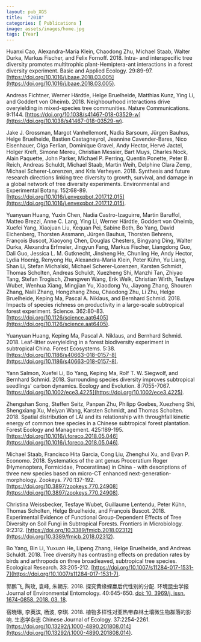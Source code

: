 ```yaml
---
layout: pub_XGS
title:  "2018"
categories: [ Publications ]
image: assets/images/home.jpg
tags: [Year]
---
```

Huanxi Cao, Alexandra-Maria Klein, Chaodong Zhu, Michael Staab, Walter Durka, Markus Fischer, and Felix Fornoff. 2018. Intra- and interspecific tree diversity promotes multitrophic plant-Hemiptera-ant interactions in a forest diversity experiment. Basic and Applied Ecology. 29:89-97. [https://doi.org/10.1016/j.baae.2018.03.005](https://doi.org/10.1016/j.baae.2018.03.005).


Andreas Fichtner, Werner Härdtle, Helge Bruelheide, Matthias Kunz, Ying Li, and Goddert von Oheimb. 2018. Neighbourhood interactions drive overyielding in mixed-species tree communities. Nature Communications. 9:1144. [https://doi.org/10.1038/s41467-018-03529-w](https://doi.org/10.1038/s41467-018-03529-w).


Jake J. Grossman, Margot Vanhellemont, Nadia Barsoum, Jürgen Bauhus, Helge Bruelheide, Bastien Castagneyrol, Jeannine Cavender-Bares, Nico Eisenhauer, Olga Ferlian, Dominique Gravel, Andy Hector, Hervé Jactel, Holger Kreft, Simone Mereu, Christian Messier, Bart Muys, Charles Nock, Alain Paquette, John Parker, Michael P. Perring, Quentin Ponette, Peter B. Reich, Andreas Schuldt, Michael Staab, Martin Weih, Delphine Clara Zemp, Michael Scherer-Lorenzen, and Kris Verheyen. 2018. Synthesis and future research directions linking tree diversity to growth, survival, and damage in a global network of tree diversity experiments. Environmental and Experimental Botany. 152:68-89. [https://doi.org/10.1016/j.envexpbot.2017.12.015](https://doi.org/10.1016/j.envexpbot.2017.12.015).


Yuanyuan Huang, Yuxin Chen, Nadia Castro-Izaguirre, Martin Baruffol, Matteo Brezzi, Anne C. Lang, Ying Li, Werner Härdtle, Goddert von Oheimb, Xuefei Yang, Xiaojuan Liu, Kequan Pei, Sabine Both, Bo Yang, David Eichenberg, Thorsten Assmann, Jürgen Bauhus, Thorsten Behrens, François Buscot, Xiaoyong Chen, Douglas Chesters, Bingyang Ding, Walter Durka, Alexandra Erfmeier, Jingyun Fang, Markus Fischer, Liangdong Guo, Dali Guo, Jessica L. M. Gutknecht, Jinsheng He, Chunling He, Andy Hector, Lydia Hoenig, Renyong Hu, Alexandra-Maria Klein, Peter Kühn, Yu Liang, Shan Li, Stefan Michalski, Michael Scherer-Lorenzen, Karsten Schmidt, Thomas Scholten, Andreas Schuldt, Xuezheng Shi, Manzhi Tan, Zhiyao Tang, Stefan Trogisch, Zhengwen Wang, Erik Welk, Christian Wirth, Tesfaye Wubet, Wenhua Xiang, Mingjian Yu, Xiaodong Yu, Jiayong Zhang, Shouren Zhang, Naili Zhang, Hongzhang Zhou, Chaodong Zhu, Li Zhu, Helge Bruelheide, Keping Ma, Pascal A. Niklaus, and Bernhard Schmid. 2018. Impacts of species richness on productivity in a large-scale subtropical forest experiment. Science. 362:80-83. [https://doi.org/10.1126/science.aat6405](https://doi.org/10.1126/science.aat6405).


Yuanyuan Huang, Keping Ma, Pascal A. Niklaus, and Bernhard Schmid. 2018. Leaf-litter overyielding in a forest biodiversity experiment in subtropical China. Forest Ecosystems. 5:38. [https://doi.org/10.1186/s40663-018-0157-8](https://doi.org/10.1186/s40663-018-0157-8).


Yann Salmon, Xuefei Li, Bo Yang, Keping Ma, Rolf T. W. Siegwolf, and Bernhard Schmid. 2018. Surrounding species diversity improves subtropical seedlings' carbon dynamics. Ecology and Evolution. 8:7055-7067. [https://doi.org/10.1002/ece3.4225](https://doi.org/10.1002/ece3.4225).


Zhengshan Song, Steffen Seitz, Panpan Zhu, Philipp Goebes, Xuezheng Shi, Shengxiang Xu, Meiyan Wang, Karsten Schmidt, and Thomas Scholten. 2018. Spatial distribution of LAI and its relationship with throughfall kinetic energy of common tree species in a Chinese subtropical forest plantation. Forest Ecology and Management. 425:189-195. [https://doi.org/10.1016/j.foreco.2018.05.046](https://doi.org/10.1016/j.foreco.2018.05.046).


Michael Staab, Francisco Hita Garcia, Cong Liu, Zhenghui Xu, and Evan P. Economo. 2018. Systematics of the ant genus Proceratium Roger (Hymenoptera, Formicidae, Proceratiinae) in China - with descriptions of three new species based on micro-CT enhanced next-generation-morphology. Zookeys. 770:137-192. [https://doi.org/10.3897/zookeys.770.24908](https://doi.org/10.3897/zookeys.770.24908).


Christina Weissbecker, Tesfaye Wubet, Guillaume Lentendu, Peter Kühn, Thomas Scholten, Helge Bruelheide, and François Buscot. 2018. Experimental Evidence of Functional Group-Dependent Effects of Tree Diversity on Soil Fungi in Subtropical Forests. Frontiers in Microbiology. 9:2312. [https://doi.org/10.3389/fmicb.2018.02312](https://doi.org/10.3389/fmicb.2018.02312).


Bo Yang, Bin Li, Yuxuan He, Lipeng Zhang, Helge Bruelheide, and Andreas Schuldt. 2018. Tree diversity has contrasting effects on predation rates by birds and arthropods on three broadleaved, subtropical tree species. Ecological Research. 33:205-212. [https://doi.org/10.1007/s11284-017-1531-7](https://doi.org/10.1007/s11284-017-1531-7).


郭鹏飞, 陶玫, 袁峰, 朱朝东. 2018. 探究黄缘蜾蠃后代性别的分配. 环境昆虫学报 Journal of Environmental Entomology. 40:645-650. [doi: 10. 3969/j. issn. 1674-0858. 2018. 03. 18](http://www.cnki.com.cn/Article/CJFDTotal-KCTD201803018.htm).


宿晓琳, 李英滨, 杨波, 李琪. 2018. 植物多样性对亚热带森林土壤微生物群落的影响. 生态学杂志 Chinese Journal of Ecology. 37:2254-2261. [https://doi.org/10.13292/j.1000-4890.201808.014](https://doi.org/10.13292/j.1000-4890.201808.014).
